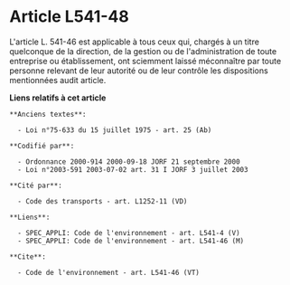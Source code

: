 # Article L541-48

L'article L. 541-46 est applicable à tous ceux qui, chargés à un titre quelconque de la direction, de la gestion ou de
l'administration de toute entreprise ou établissement, ont sciemment laissé méconnaître par toute personne relevant de leur
autorité ou de leur contrôle les dispositions mentionnées audit article.

**Liens relatifs à cet article**

	**Anciens textes**:

	  - Loi n°75-633 du 15 juillet 1975 - art. 25 (Ab)

	**Codifié par**:

	  - Ordonnance 2000-914 2000-09-18 JORF 21 septembre 2000
	  - Loi n°2003-591 2003-07-02 art. 31 I JORF 3 juillet 2003

	**Cité par**:

	  - Code des transports - art. L1252-11 (VD)

	**Liens**:

	  - SPEC_APPLI: Code de l'environnement - art. L541-4 (V)
	  - SPEC_APPLI: Code de l'environnement - art. L541-46 (M)

	**Cite**:

	  - Code de l'environnement - art. L541-46 (VT)
